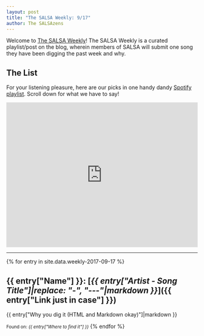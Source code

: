 ```yaml
---
layout: post
title: "The SALSA Weekly: 9/17"
author: The SALSAzens
---
```


Welcome to [The SALSA Weekly](/weekly)! The SALSA Weekly is a curated playlist/post on the blog, wherein members of SALSA will submit one song they have been digging the past week and why.

<style>
iframe { margin: 0 auto; display: block; width: 100%; }
</style>

## The List

For your listening pleasure, here are our picks in one handy dandy [Spotify playlist](https://open.spotify.com/user/drabmakyo/playlist/3qDJnA9iVWHWMHBzHRRRk3). Scroll down for what we have to say!

<iframe src="https://open.spotify.com/embed/user/drabmakyo/playlist/3qDJnA9iVWHWMHBzHRRRk3" width="300" height="380" frameborder="0" allowtransparency="true"></iframe>

-----

{% for entry in site.data.weekly-2017-09-17 %}
## {{ entry["Name"] }}: [*{{ entry["Artist - Song Title"]|replace: "-", "---"|markdown }}*]({{ entry["Link just in case"] }})

{{ entry["Why you dig it (HTML and Markdown okay)"]|markdown }}

<small>Found on: <em>{{ entry["Where to find it"] }}</em></small>
{% endfor %}
